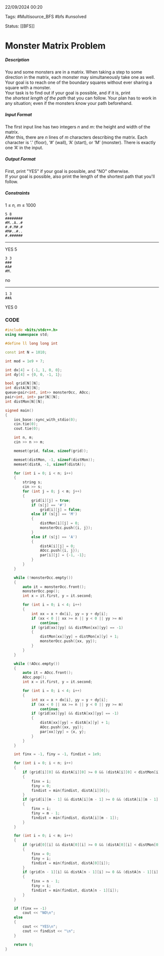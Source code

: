 22/09/2024 00:20

Tags: #Multisource_BFS #bfs #unsolved 

Status: [[BFS]]

# Monster Matrix Problem

##### Description

You and some monsters are in a matrix. When taking a step to some direction in the matrix, each monster may simultaneously take one as well. Your goal is to reach one of the boundary squares without ever sharing a square with a monster.  
Your task is to find out if your goal is possible, and if it is, print the _shortest_ _length of_ _the_ _path_ that you can follow. Your plan has to work in any situation; even if the monsters know your path beforehand.

##### Input Format

The first input line has two integers _n_ and _m_: the height and width of the matrix.  
After this, there are _n_ lines of _m_ characters describing the matrix. Each character is ‘.’ (floor), ‘#’ (wall), ‘A’ (start), or ‘M’ (monster). There is exactly one ‘A’ in the input.

##### Output Format

First, print "YES" if your goal is possible, and "NO" otherwise.  
If your goal is possible, also print the length of the shortest path that you'll follow.

##### Constraints

1 ≤ _n, m_ ≤ 1000

```
5 8
########
#M..A..#
#.#.M#.#
#M#..#..
#.######
```
----
YES
5

```
3 3
###
#A#
#M.
```
no

----
```
1 3
##A
```
YES
0
### CODE
```cpp
#include <bits/stdc++.h>
using namespace std;

#define ll long long int

const int N = 1010;

int mod = 1e9 + 7;

int dx[4] = {-1, 1, 0, 0};
int dy[4] = {0, 0, -1, 1};

bool grid[N][N];
int distA[N][N];
queue<pair<int, int>> monsterOcc, AOcc;
pair<int, int> par[N][N];
int distMon[N][N];

signed main()
{
    ios_base::sync_with_stdio(0);
    cin.tie(0);
    cout.tie(0);

    int n, m;
    cin >> n >> m;

    memset(grid, false, sizeof(grid));

    memset(distMon, -1, sizeof(distMon));
    memset(distA, -1, sizeof(distA));

    for (int i = 0; i < n; i++)
    {
        string s;
        cin >> s;
        for (int j = 0; j < m; j++)
        {
            grid[i][j] = true;
            if (s[j] == '#')
                grid[i][j] = false;
            else if (s[j] == 'M')
            {
                distMon[i][j] = 0;
                monsterOcc.push({i, j});
            }
            else if (s[j] == 'A')
            {
                distA[i][j] = 0;
                AOcc.push({i, j});
                par[i][j] = {-1, -1};
            }
        }
    }

    while (!monsterOcc.empty())
    {
        auto it = monsterOcc.front();
        monsterOcc.pop();
        int x = it.first, y = it.second;

        for (int i = 0; i < 4; i++)
        {
            int xx = x + dx[i], yy = y + dy[i];
            if (xx < 0 || xx >= n || y < 0 || yy >= m)
                continue;
            if (grid[xx][yy] && distMon[xx][yy] == -1)
            {
                distMon[xx][yy] = distMon[x][y] + 1;
                monsterOcc.push({xx, yy});
            }
        }
    }

    while (!AOcc.empty())
    {
        auto it = AOcc.front();
        AOcc.pop();
        int x = it.first, y = it.second;

        for (int i = 0; i < 4; i++)
        {
            int xx = x + dx[i], yy = y + dy[i];
            if (xx < 0 || xx >= n || y < 0 || yy >= m)
                continue;
            if (grid[xx][yy] && distA[xx][yy] == -1)
            {
                distA[xx][yy] = distA[x][y] + 1;
                AOcc.push({xx, yy});
                par[xx][yy] = {x, y};
            }
        }
    }

    int finx = -1, finy = -1, findist = 1e9;

    for (int i = 0; i < n; i++)
    {
        if (grid[i][0] && distA[i][0] >= 0 && (distA[i][0] < distMon[i][0] || distMon[i][0] == -1))
        {
            finx = i;
            finy = 0;
            findist = min(findist, distA[i][0]);
        }
        if (grid[i][m - 1] && distA[i][m - 1] >= 0 && (distA[i][m - 1] < distMon[i][m - 1] || distMon[i][m - 1] == -1))
        {
            finx = i;
            finy = m - 1;
            findist = min(findist, distA[i][m - 1]);
        }
    }

    for (int i = 0; i < m; i++)
    {
        if (grid[0][i] && distA[0][i] >= 0 && (distA[0][i] < distMon[0][i] || distMon[0][i] == -1))
        {
            finx = 0;
            finy = i;
            findist = min(findist, distA[0][i]);
        }
        if (grid[n - 1][i] && distA[n - 1][i] >= 0 && (distA[n - 1][i] < distMon[n - 1][i] || distMon[n - 1][i] == -1))
        {
            finx = n - 1;
            finy = i;
            findist = min(findist, distA[n - 1][i]);
        }
    }

    if (finx == -1)
        cout << "NO\n";
    else
    {
        cout << "YES\n";
        cout << findist << "\n";
    }

    return 0;
}
```